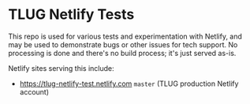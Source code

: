 TLUG Netlify Tests
==================

This repo is used for various tests and experimentation with Netlify,
and may be used to demonstrate bugs or other issues for tech support.
No processing is done and there's no build process; it's just served
as-is.

Netlify sites serving this include:

- <https://tlug-netlify-test.netlify.com> `master`
  (TLUG production Netlify account)
